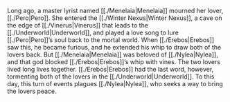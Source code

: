 Long ago, a master lyrist named [[./Menelaia|Menelaia]] mourned her lover, [[./Pero|Pero]]. She entered the [[./Winter Nexus|Winter Nexus]], a cave on the edge of [[./Vinerus|Vinerus]] that leads to the [[./Underworld|Underworld]], and played a love song to lure [[./Pero|Pero]]’s soul back to the mortal world. When [[./Erebos|Erebos]] saw this, he became furious, and he extended his whip to draw both of the lovers back. But [[./Menelaia|Menelaia]] was beloved of [[./Nylea|Nylea]], and that god blocked [[./Erebos|Erebos]]’s whip with vines. The two lovers lived long lives together. [[./Erebos|Erebos]] had the last word, however, tormenting both of the lovers in the [[./Underworld|Underworld]]. To this day, this turn of events plagues [[./Nylea|Nylea]], who seeks a way to bring the lovers peace.